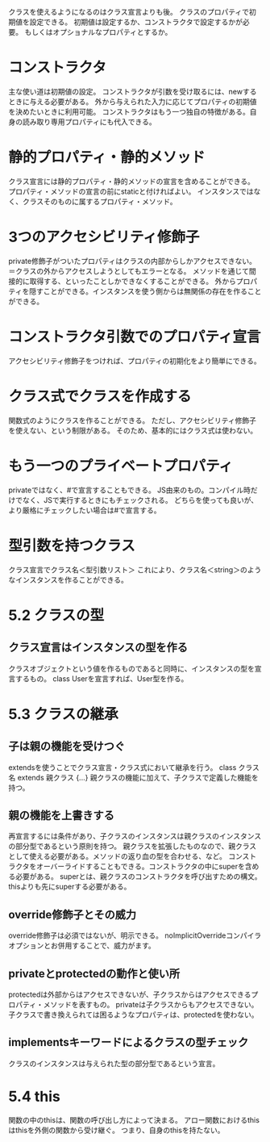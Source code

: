 クラスを使えるようになるのはクラス宣言よりも後。
クラスのプロパティで初期値を設定できる。
初期値は設定するか、コンストラクタで設定するかが必要。
もしくはオプショナルなプロパティとするか。

# コンストラクタ
主な使い道は初期値の設定。
コンストラクタが引数を受け取るには、newするときに与える必要がある。
外から与えられた入力に応じてプロパティの初期値を決めたいときに利用可能。
コンストラクタはもう一つ独自の特徴がある。自身の読み取り専用プロパティにも代入できる。

# 静的プロパティ・静的メソッド
クラス宣言には静的プロパティ・静的メソッドの宣言を含めることができる。
プロパティ・メソッドの宣言の前にstaticと付ければよい。
インスタンスではなく、クラスそのものに属するプロパティ・メソッド。

# 3つのアクセシビリティ修飾子
private修飾子がついたプロパティはクラスの内部からしかアクセスできない。＝クラスの外からアクセスしようとしてもエラーとなる。
メソッドを通じて間接的に取得する、といったことしかできなくすることができる。
外からプロパティを隠すことができる。インスタンスを使う側からは無関係の存在を作ることができる。

# コンストラクタ引数でのプロパティ宣言
アクセシビリティ修飾子をつければ、プロパティの初期化をより簡単にできる。

# クラス式でクラスを作成する
関数式のようにクラスを作ることができる。
ただし、アクセシビリティ修飾子を使えない、という制限がある。
そのため、基本的にはクラス式は使わない。

# もう一つのプライベートプロパティ
privateではなく、#で宣言することもできる。
JS由来のもの。コンパイル時だけでなく、JSで実行するときにもチェックされる。
どちらを使っても良いが、より厳格にチェックしたい場合は#で宣言する。

# 型引数を持つクラス
クラス宣言でクラス名＜型引数リスト＞
これにより、クラス名＜string＞のようなインスタンスを作ることができる。


# 5.2 クラスの型
## クラス宣言はインスタンスの型を作る
クラスオブジェクトという値を作るものであると同時に、インスタンスの型を宣言するもの。
class Userを宣言すれば、User型を作る。

# 5.3 クラスの継承
## 子は親の機能を受けつぐ
extendsを使うことでクラス宣言・クラス式において継承を行う。
class クラス名 extends 親クラス {...}
親クラスの機能に加えて、子クラスで定義した機能を持つ。

## 親の機能を上書きする
再宣言するには条件があり、子クラスのインスタンスは親クラスのインスタンスの部分型であるという原則を持つ。
親クラスを拡張したものなので、親クラスとして使える必要がある。メソッドの返り血の型を合わせる、など。
コンストラクタをオーバーライドすることもできる。コンストラクタの中にsuperを含める必要がある。
superとは、親クラスのコンストラクタを呼び出すための構文。
thisよりも先にsuperする必要がある。

## override修飾子とその威力
override修飾子は必須ではないが、明示できる。
noImplicitOverrideコンパイラオプションとお併用することで、威力がます。

## privateとprotectedの動作と使い所
protectedは外部からはアクセスできないが、子クラスからはアクセスできるプロパティ・メソッドを表すもの。
privateは子クラスからもアクセスできない。
子クラスで書き換えられては困るようなプロパティは、protectedを使わない。

## implementsキーワードによるクラスの型チェック
クラスのインスタンスは与えられた型の部分型であるという宣言。

# 5.4 this
関数の中のthisは、関数の呼び出し方によって決まる。
アロー関数におけるthisはthisを外側の関数から受け継ぐ。
つまり、自身のthisを持たない。　　　　　　　　　　　　　　　　　　　　　　　　　　　　　　　　　　　　　　　　　　　　　　　　　　　　　　　　　　　　　　　　　　　　　　　　　　　
